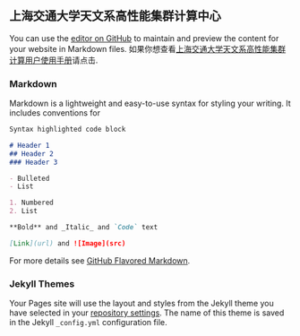 ## 上海交通大学天文系高性能集群计算中心

You can use the [editor on GitHub](https://github.com/SJTU-GRAVITY-HPC/SJTU-GRAVITY-HPC.github.io/edit/master/README.md) to maintain and preview the content for your website in Markdown files.
如果你想查看[上海交通大学天文系高性能集群计算用户使用手册](https://github.com/SJTU-GRAVITY-HPC/SJTU-GRAVITY-HPC.github.io)请点击.

### Markdown

Markdown is a lightweight and easy-to-use syntax for styling your writing. It includes conventions for

```markdown
Syntax highlighted code block

# Header 1
## Header 2
### Header 3

- Bulleted
- List

1. Numbered
2. List

**Bold** and _Italic_ and `Code` text

[Link](url) and ![Image](src)
```

For more details see [GitHub Flavored Markdown](https://guides.github.com/features/mastering-markdown/).

### Jekyll Themes

Your Pages site will use the layout and styles from the Jekyll theme you have selected in your [repository settings](https://github.com/SJTU-GRAVITY-HPC/SJTU-GRAVITY-HPC.github.io/settings). The name of this theme is saved in the Jekyll `_config.yml` configuration file.
